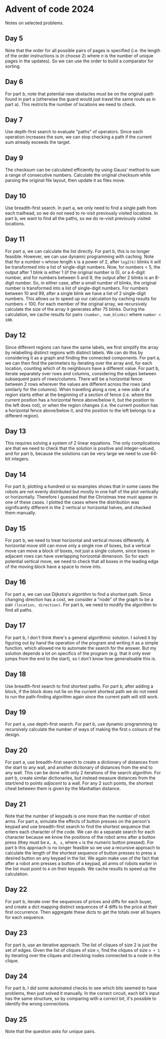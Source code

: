 # Advent of code 2024

Notes on selected problems.

## Day 5

Note that the order for all possible pairs of pages is specified (i.e. the length of the order instructions 
is ($n$ choose 2) where $n$ is the number of unique pages in the updates). So we can use the order to build a comparator 
for sorting.


## Day 6

For part b, note that potential new obstacles must be on the original path found in part a (otherwise the guard would 
just travel the same route as in part a). This restricts the number of locations we need to check.

## Day 7

Use depth-first search to evaluate "paths" of operators. Since each operation increases the sum, we can stop checking 
a path if the current sum already exceeds the target.


## Day 9

The checksum can be calculated efficiently by using Gauss' method to sum a range of consecutive numbers. Calculate the
original checksum while parsing the original file layout, then update it as files move.

## Day 10

Use breadth-first search. In part a, we only need to find a single path from each trailhead, so we do not need to re-visit 
previously visited locations. In part b, we want to find all the paths, so we do re-visit previously visited locations.

## Day 11

For part a, we can calculate the list directly. For part b, this is no longer feasible. However, we can use dynamic programming
with caching. Note that for a number `n` whose length `k` is a power of 2, after  `log2(k)` blinks it will be transformed into a list of single-digit numbers.
Now, for numbers < 5, the output after 1 blink is either 1 (if the original number is 0), or a 4-digit number, 
and for numbers between 5 and 9, the output after 2 blinks is an 8-digit number. So, in either case, after a small number of blinks, 
the original number is transformed into a list of single-digit numbers. For numbers between 10 and 99, after a single blink we have a list of 2 single-digit numbers. This 
allows us to speed up our calculation by caching results for numbers < 100.
For each member of the original array, we recursively calculate the size of the array it generates after 75 blinks. During the calculation, 
we cache results for pairs `(number, num_blinks)` where `number < 100`.

## Day 12

Since different regions can have the same labels, we first simplify the array by relabelling distinct regions with distinct labels.
We can do this by considering it as a graph and finding the connected components. For part a, we can then find the perimeters by iterating 
over the array and, for each location, counting which of its neighbours have a different value.
For part b, iterate separately over rows and columns, considering the edges between subsequent pairs of rows/columns.
There will be a horizontal fence between 2 rows wherever the values are different across the rows (and similarly for the columns).
When travelling along a row, a new side of a region starts either at the beginning of a section of fence 
(i.e. where the current position has a horizontal fence above/below it, but the position to the left does not), 
or when the region changes (i.e. the current position has a horizontal fence above/below it, and the position to the left 
belongs to a different region).

## Day 13

This requires solving a system of 2 linear equations. The only complications are that we need to check that the solution 
is positive and integer-valued, and for part b, because the solutions can be very large we need to use 64-bit integers.

## Day 14

For part b, plotting a hundred or so examples shows that in some cases the robots are not evenly distributed but mostly in 
one half of the plot vertically or horizontally. Therefore I guessed that the Christmas tree must appear in one of these cases. 
I plotted the cases where the distribution was significantly different in the 2 vertical or horizontal halves, and checked them 
manually.

## Day 15

For part b, we need to treat horizontal and vertical moves differently. A horizontal move still can move only a single row
of boxes, but a vertical move can move a block of boxes, not just a single column, since boxes in adjacent rows can have 
overlapping horizontal dimension. So for each potential vertical move, we need to check that all boxes in the leading edge of the moving block
have a space to move into.

## Day 16
For part a, we can use Dijkstra's algorithm to find a shortest path. Since changing direction has a cost, we consider a "node" of 
the graph to be a pair `(location, direction)`. For part b, we need to modify the algorithm to find all paths.

## Day 17
For part b, I don't think there's a general algorithmic solution. I solved it by figuring out by hand the operation 
of the program and writing it as a simple function, which allowed me to automate the search for the answer. But my solution 
depends a lot on specifics of the program (e.g. that it only ever jumps from the end to the start), so I don't know how
generalisable this is.

## Day 18
Use breadth-first search to find shortest paths. For part b, after adding a block, if the block does not lie on the current shortest 
path we do not need to run the path-finding algorithm again since the current path will still work.

## Day 19
For part a, use depth-first search. For part b, use dynamic programming to recursively calculate the number of ways of 
making the first `n` colours of the design.

## Day 20
For part a, use breadth-first search to create a dictionary of distances from the start to any wall, and another dictionary 
of distances from the end to any wall. This can be done with only 2 iterations of the search algorithm. For part b, 
create similar dictionaries, but instead measure distances from the start/end to points _adjacent_ to a wall. For any 2 
such points, the shortest cheat between them is given by the Manhattan distance.

## Day 21
Note that the number of keypads is one more than the number of robot arms. For part a, simulate the effects of button presses
on the person's keypad and use breadth-first search to find the shortest sequence that enters each character of the code. We 
can do a separate search for each character because we know the positions of the robot arms after a button press (they must be `A, A, x`, where 
`x` is the numeric button pressed). For part b this approach is no longer feasible so we use a recursive approach to calculate the length
of the shortest sequence of button presses to press a desired button on any keypad in the list. We again make use of the 
fact that after a robot arm presses a button of a keypad, all arms of robots earlier in the list must point to `A` on their keypads. 
We cache results to speed up the calculation.


## Day 22
For part b, iterate over the sequences of prices and diffs for each buyer, and create a dict mapping distinct sequences of 4 diffs to 
the price at their first occurrence. Then aggregate these dicts to get the totals over all buyers for each sequence.


## Day 23
For part b, use an iterative approach. The list of cliques of size 2 is just the set of edges. Given the list of cliques 
of size `n`, find the cliques of size `n + 1` by iterating over the cliques and checking nodes connected to a node in the 
clique.


## Day 24
For part b, I did some automated checks to see which bits seemed to have problems, then just solved it manually. In the 
correct circuit, each bit's input has the same structure, so by comparing with a correct bit, it's possible to identify 
the wrong connections.


## Day 25
Note that the question asks for _unique_ pairs.
